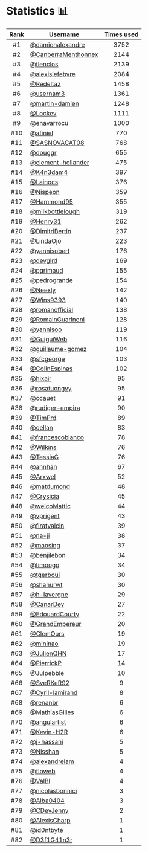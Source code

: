 # Statistics 📊

|Rank|Username|Times used|
:--------:|--------|:--------:|
|#1|[@damienalexandre](https://github.com/damienalexandre)|3752|
|#2|[@CanberraMenthonnex](https://github.com/CanberraMenthonnex)|2144|
|#3|[@tlenclos](https://github.com/tlenclos)|2139|
|#4|[@alexislefebvre](https://github.com/alexislefebvre)|2084|
|#5|[@Redeltaz](https://github.com/Redeltaz)|1458|
|#6|[@usernam3](https://github.com/usernam3)|1361|
|#7|[@martin-damien](https://github.com/martin-damien)|1248|
|#8|[@Lockev](https://github.com/Lockev)|1111|
|#9|[@enavarrocu](https://github.com/enavarrocu)|1000|
|#10|[@afiniel](https://github.com/afiniel)|770|
|#11|[@SASNOVACAT08](https://github.com/SASNOVACAT08)|768|
|#12|[@douggr](https://github.com/douggr)|655|
|#13|[@clement-hollander](https://github.com/clement-hollander)|475|
|#14|[@K4n3dam4](https://github.com/K4n3dam4)|397|
|#15|[@Lainocs](https://github.com/Lainocs)|376|
|#16|[@Nispeon](https://github.com/Nispeon)|359|
|#17|[@Hammond95](https://github.com/Hammond95)|355|
|#18|[@milkbottlelough](https://github.com/milkbottlelough)|319|
|#19|[@Henry31](https://github.com/Henry31)|262|
|#20|[@DimitriBertin](https://github.com/DimitriBertin)|237|
|#21|[@LindaOjo](https://github.com/LindaOjo)|223|
|#22|[@yannisobert](https://github.com/yannisobert)|176|
|#23|[@devglrd](https://github.com/devglrd)|169|
|#24|[@pgrimaud](https://github.com/pgrimaud)|155|
|#25|[@pedrogrande](https://github.com/pedrogrande)|154|
|#26|[@Neexly](https://github.com/Neexly)|142|
|#27|[@Wins9393](https://github.com/Wins9393)|140|
|#28|[@romanofficial](https://github.com/romanofficial)|138|
|#29|[@RomainGuarinoni](https://github.com/RomainGuarinoni)|128|
|#30|[@yannisoo](https://github.com/yannisoo)|119|
|#31|[@GuiguiWeb](https://github.com/GuiguiWeb)|116|
|#32|[@guillaume-gomez](https://github.com/guillaume-gomez)|104|
|#33|[@sfcgeorge](https://github.com/sfcgeorge)|103|
|#34|[@ColinEspinas](https://github.com/ColinEspinas)|102|
|#35|[@hixair](https://github.com/hixair)|95|
|#36|[@rosatuongvy](https://github.com/rosatuongvy)|95|
|#37|[@ccauet](https://github.com/ccauet)|91|
|#38|[@rudiger-empira](https://github.com/rudiger-empira)|90|
|#39|[@TimPrd](https://github.com/TimPrd)|89|
|#40|[@oellan](https://github.com/oellan)|83|
|#41|[@francescobianco](https://github.com/francescobianco)|78|
|#42|[@Wilkins](https://github.com/Wilkins)|76|
|#43|[@TessiaG](https://github.com/TessiaG)|76|
|#44|[@annhan](https://github.com/annhan)|67|
|#45|[@Arxwel](https://github.com/Arxwel)|52|
|#46|[@matdumond](https://github.com/matdumond)|48|
|#47|[@Crysicia](https://github.com/Crysicia)|45|
|#48|[@welcoMattic](https://github.com/welcoMattic)|44|
|#49|[@vprigent](https://github.com/vprigent)|43|
|#50|[@firatyalcin](https://github.com/firatyalcin)|39|
|#51|[@na-ji](https://github.com/na-ji)|38|
|#52|[@maosing](https://github.com/maosing)|37|
|#53|[@benjilebon](https://github.com/benjilebon)|34|
|#54|[@timoogo](https://github.com/timoogo)|34|
|#55|[@tgerboui](https://github.com/tgerboui)|30|
|#56|[@shanurwt](https://github.com/shanurwt)|30|
|#57|[@h-lavergne](https://github.com/h-lavergne)|29|
|#58|[@CanarDev](https://github.com/CanarDev)|27|
|#59|[@EdouardCourty](https://github.com/EdouardCourty)|22|
|#60|[@GrandEmpereur](https://github.com/GrandEmpereur)|20|
|#61|[@ClemOurs](https://github.com/ClemOurs)|19|
|#62|[@mininao](https://github.com/mininao)|19|
|#63|[@JulienQHN](https://github.com/JulienQHN)|17|
|#64|[@PierrickP](https://github.com/PierrickP)|14|
|#65|[@Julpebble](https://github.com/Julpebble)|10|
|#66|[@SveRKeR92](https://github.com/SveRKeR92)|9|
|#67|[@Cyril-lamirand](https://github.com/Cyril-lamirand)|8|
|#68|[@renanbr](https://github.com/renanbr)|6|
|#69|[@MathiasGilles](https://github.com/MathiasGilles)|6|
|#70|[@angulartist](https://github.com/angulartist)|6|
|#71|[@Kevin-H2R](https://github.com/Kevin-H2R)|6|
|#72|[@j-hassani](https://github.com/j-hassani)|5|
|#73|[@Nisshan](https://github.com/Nisshan)|5|
|#74|[@alexandrelam](https://github.com/alexandrelam)|4|
|#75|[@floweb](https://github.com/floweb)|4|
|#76|[@ValBl](https://github.com/ValBl)|4|
|#77|[@nicolasbonnici](https://github.com/nicolasbonnici)|3|
|#78|[@Alba0404](https://github.com/Alba0404)|3|
|#79|[@CDevJenny](https://github.com/CDevJenny)|2|
|#80|[@AlexisCharp](https://github.com/AlexisCharp)|1|
|#81|[@id0ntbyte](https://github.com/id0ntbyte)|1|
|#82|[@D3f1G41n3r](https://github.com/D3f1G41n3r)|1|
